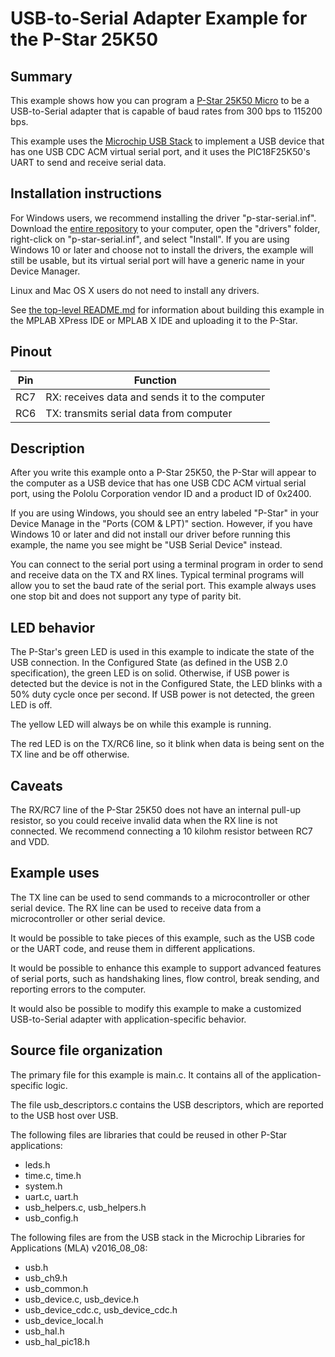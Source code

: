 # USB-to-Serial Adapter Example for the P-Star 25K50

## Summary

This example shows how you can program a [P-Star 25K50 Micro][pstar25m] to be a
USB-to-Serial adapter that is capable of baud rates from 300 bps to 115200 bps.

This example uses the [Microchip USB Stack][mla] to implement a USB device that
has one USB CDC ACM virtual serial port, and it uses the PIC18F25K50's UART to
send and receive serial data.


## Installation instructions

For Windows users, we recommend installing the driver "p-star-serial.inf".
Download the [entire repository](../) to your computer, open the "drivers"
folder, right-click on "p-star-serial.inf", and select "Install".  If you are
using Windows 10 or later and choose not to install the drivers, the example
will still be usable, but its virtual serial port will have a generic name in
your Device Manager.

Linux and Mac OS X users do not need to install any drivers.

See [the top-level README.md](../README.md) for information about building this
example in the MPLAB XPress IDE or MPLAB X IDE and uploading it to the P-Star.


## Pinout

| Pin | Function                                        |
|-----|-------------------------------------------------|
| RC7 | RX: receives data and sends it to the computer  |
| RC6 | TX: transmits serial data from computer         |


## Description

After you write this example onto a P-Star 25K50, the P-Star will appear to the
computer as a USB device that has one USB CDC ACM virtual serial port, using the
Pololu Corporation vendor ID and a product ID of 0x2400.

If you are using Windows, you should see an entry labeled "P-Star" in your
Device Manage in the "Ports (COM & LPT)" section.  However, if you have Windows
10 or later and did not install our driver before running this example, the name
you see might be "USB Serial Device" instead.

You can connect to the serial port using a terminal program in order to send and
receive data on the TX and RX lines.  Typical terminal programs will allow you
to set the baud rate of the serial port.  This example always uses one stop bit
and does not support any type of parity bit.


## LED behavior

The P-Star's green LED is used in this example to indicate the state of the USB
connection.  In the Configured State (as defined in the USB 2.0 specification),
the green LED is on solid.  Otherwise, if USB power is detected but the device
is not in the Configured State, the LED blinks with a 50% duty cycle once per
second.  If USB power is not detected, the green LED is off.

The yellow LED will always be on while this example is running.

The red LED is on the TX/RC6 line, so it blink when data is being sent on the TX
line and be off otherwise.


## Caveats

The RX/RC7 line of the P-Star 25K50 does not have an internal pull-up resistor,
so you could receive invalid data when the RX line is not connected.  We
recommend connecting a 10 kilohm resistor between RC7 and VDD.


## Example uses

The TX line can be used to send commands to a microcontroller or other serial
device.  The RX line can be used to receive data from a microcontroller or other
serial device.

It would be possible to take pieces of this example, such as the USB code or the
UART code, and reuse them in different applications.

It would be possible to enhance this example to support advanced features of
serial ports, such as handshaking lines, flow control, break sending, and
reporting errors to the computer.

It would also be possible to modify this example to make a customized
USB-to-Serial adapter with application-specific behavior.


## Source file organization

The primary file for this example is main.c.  It contains all of the
application-specific logic.

The file usb_descriptors.c contains the USB descriptors, which are reported to
the USB host over USB.

The following files are libraries that could be reused in other P-Star
applications:

- leds.h
- time.c, time.h
- system.h
- uart.c, uart.h
- usb_helpers.c, usb_helpers.h
- usb_config.h

The following files are from the USB stack in the Microchip Libraries for
Applications (MLA) v2016_08_08:

- usb.h
- usb_ch9.h
- usb_common.h
- usb_device.c, usb_device.h
- usb_device_cdc.c, usb_device_cdc.h
- usb_device_local.h
- usb_hal.h
- usb_hal_pic18.h

[pstar25m]: https://www.pololu.com/product/3150
[mla]: http://www.microchip.com/mplab/microchip-libraries-for-applications